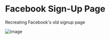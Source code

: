 # Facebook Sign-Up Page
Recreating Facebook's old signup page

![image](https://github.com/cacatem/facebook-signup/assets/114022777/df4bbef1-57b5-401f-9317-e1a0c2581452)
